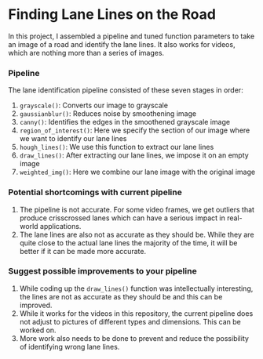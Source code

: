 # **Finding Lane Lines on the Road** 
In this project, I assembled a pipeline and tuned function parameters to take an image of a road and identify the lane lines. It also works for videos, which are nothing more than a series of images.

### Pipeline
The lane identification pipeline consisted of these seven stages in order:
1.  `grayscale()`: Converts our image to grayscale
2.  `gaussianblur()`: Reduces noise by smoothening image
3.  `canny()`: Identifies the edges in the smoothened grayscale image
4.  `region_of_interest()`: Here we specify the section of our image where we want to identify our lane lines
5.  `hough_lines()`: We use this function to extract our lane lines
6.  `draw_lines()`: After extracting our lane lines, we impose it on an empty image
7.  `weighted_img()`: Here we combine our lane image with the original image

### Potential shortcomings with current pipeline

1.  The pipeline is not accurate. For some video frames, we get outliers that produce crisscrossed lanes which can have a serious impact in real-world applications.
2.  The lane lines are also not as accurate as they should be. While they are quite close to the actual lane lines the majority of the time, it will be better if it can be made more accurate.

### Suggest possible improvements to your pipeline
1. While coding up the `draw_lines()` function was intellectually interesting, the lines are not as accurate as they should be and this can be improved.
2. While it works for the videos in this repository, the current pipeline does not adjust to pictures of different types and dimensions. This can be worked on.
3. More work also needs to be done to prevent and reduce the possibility of identifying wrong lane lines.
